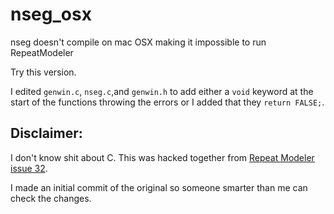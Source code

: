 # nseg_osx
nseg doesn't compile on mac OSX making it impossible to run RepeatModeler

Try this version.  

I edited `genwin.c`, `nseg.c`,and `genwin.h` to add either a `void` keyword at the start of the functions throwing the errors or I added that they `return FALSE;`.

## Disclaimer:  
I don't know shit about C. This was hacked together from [Repeat Modeler issue 32](https://github.com/rmhubley/RepeatModeler/issues/32). 

I made an initial commit of the original so someone smarter than me can check the changes.
